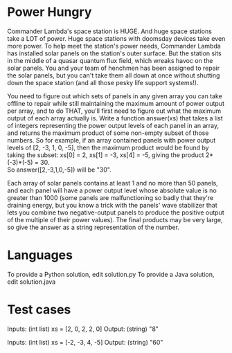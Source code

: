 Power Hungry
============

Commander Lambda's space station is HUGE. And huge space stations take a LOT of power. 
Huge space stations with doomsday devices take even more power. 
To help meet the station's power needs, Commander Lambda has installed solar panels on the station's outer surface. 
But the station sits in the middle of a quasar quantum flux field, which wreaks havoc on the solar panels. 
You and your team of henchmen has been assigned to repair the solar panels, 
but you can't take them all down at once without shutting down the space station (and all those pesky life support systems!). 

You need to figure out which sets of panels in any given array you can take offline to repair while still maintaining the maximum amount of power output per array,
and to do THAT, you'll first need to figure out what the maximum output of each array actually is. 
Write a function answer(xs) that takes a list of integers representing the power output levels of each panel in an array, 
and returns the maximum product of some non-empty subset of those numbers. 
So for example, if an array contained panels with power output levels of [2, -3, 1, 0, -5], 
then the maximum product would be found by taking the subset: xs[0] = 2, xs[1] = -3, xs[4] = -5, giving the product 2*(-3)*(-5) = 30.  
So answer([2,-3,1,0,-5]) will be "30".

Each array of solar panels contains at least 1 and no more than 50 panels, 
and each panel will have a power output level whose absolute value is no greater than 1000 
(some panels are malfunctioning so badly that they're draining energy, 
but you know a trick with the panels' wave stabilizer that lets you combine two negative-output panels to produce 
the positive output of the multiple of their power values). The final products may be very large, so give the answer as a string representation of the number.

Languages
=========

To provide a Python solution, edit solution.py
To provide a Java solution, edit solution.java

Test cases
==========

Inputs:
    (int list) xs = [2, 0, 2, 2, 0]
Output:
    (string) "8"

Inputs:
    (int list) xs = [-2, -3, 4, -5]
Output:
    (string) "60"